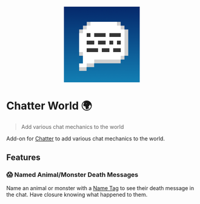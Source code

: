 <p align="center">
    <a href="https://github.com/Axieum/Chatter">
        <img src="src/main/resources/logo.png" height="200" alt="Chatter Logo">
    </a>
</p>

# Chatter World :earth_africa:
> Add various chat mechanics to the world

Add-on for [Chatter](..) to add various chat mechanics to the world.

## Features

### :scream: Named Animal/Monster Death Messages

Name an animal or monster with a [Name Tag](https://minecraft.gamepedia.com/Name_Tag) to see their death message in the
chat. Have closure knowing what happened to them.
